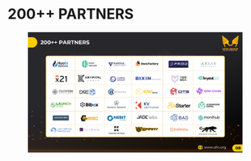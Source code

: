 # 200++ PARTNERS

<figure><img src="../.gitbook/assets/telegram-cloud-document-5-6084860694308590177.jpg" alt=""><figcaption></figcaption></figure>
